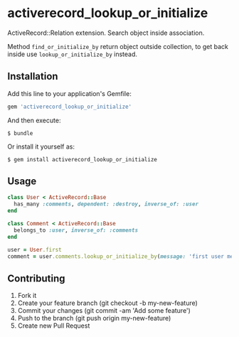 # activerecord_lookup_or_initialize

ActiveRecord::Relation extension.
Search object inside association. 


Method `find_or_initialize_by` return object outside collection, to get back inside use `lookup_or_initialize_by` instead.


## Installation

Add this line to your application's Gemfile:

```ruby
gem 'activerecord_lookup_or_initialize'
```

And then execute:

    $ bundle

Or install it yourself as:

    $ gem install activerecord_lookup_or_initialize

## Usage
```ruby
class User < ActiveRecord::Base
  has_many :comments, dependent: :destroy, inverse_of: :user
end

class Comment < ActiveRecord::Base
  belongs_to :user, inverse_of: :comments
end

user = User.first
comment = user.comments.lookup_or_initialize_by(message: 'first user message')
```

## Contributing
1. Fork it
2. Create your feature branch (git checkout -b my-new-feature)
3. Commit your changes (git commit -am 'Add some feature')
4. Push to the branch (git push origin my-new-feature)
5. Create new Pull Request